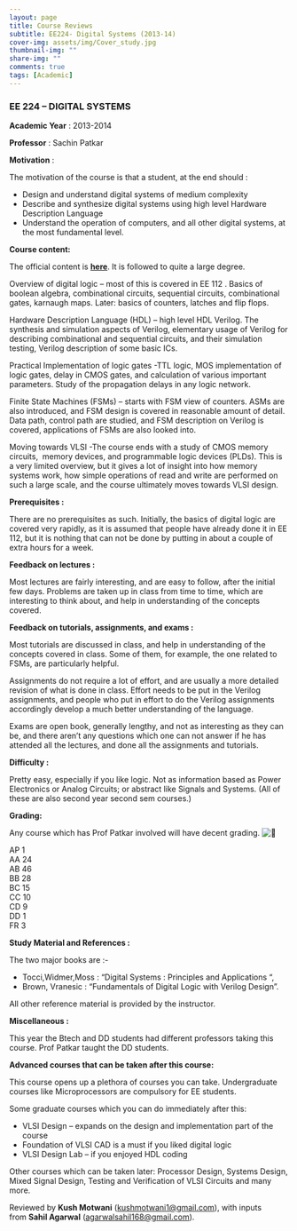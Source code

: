 ```yaml
---
layout: page
title: Course Reviews
subtitle: EE224- Digital Systems (2013-14)
cover-img: assets/img/Cover_study.jpg
thumbnail-img: ""
share-img: ""
comments: true
tags: [Academic]
---
```




### EE 224 – DIGITAL SYSTEMS

**Academic Year** : 2013-2014

**Professor** : Sachin Patkar

**Motivation** :

The motivation of the course is that a student, at the end should :

-   Design and understand digital systems of medium complexity
-   Describe and synthesize digital systems using high level Hardware Description Language
-   Understand the operation of computers, and all other digital systems, at the most fundamental level.

**Course content:**

The official content is **[here](https://www.ee.iitb.ac.in/web/academics/courses#EE224)**. It is followed to quite a large degree.

Overview of digital logic – most of this is covered in EE 112 . Basics of boolean algebra, combinational circuits, sequential circuits, combinational gates, karnaugh maps. Later: basics of counters, latches and flip flops.

Hardware Description Language (HDL) – high level HDL Verilog. The synthesis and simulation aspects of Verilog, elementary usage of Verilog for describing combinational and sequential circuits, and their simulation testing, Verilog description of some basic ICs.

Practical Implementation of logic gates -TTL logic, MOS implementation of logic gates, delay in CMOS gates, and calculation of various important parameters. Study of the propagation delays in any logic network.

Finite State Machines (FSMs) – starts with FSM view of counters. ASMs are also introduced, and FSM design is covered in reasonable amount of detail. Data path, control path are studied, and FSM description on Verilog is covered, applications of FSMs are also looked into.

Moving towards VLSI -The course ends with a study of CMOS memory circuits,  memory devices, and programmable logic devices (PLDs). This is a very limited overview, but it gives a lot of insight into how memory systems work, how simple operations of read and write are performed on such a large scale, and the course ultimately moves towards VLSI design.

**Prerequisites :**

There are no prerequisites as such. Initially, the basics of digital logic are covered very rapidly, as it is assumed that people have already done it in EE 112, but it is nothing that can not be done by putting in about a couple of extra hours for a week.

**Feedback on lectures :**

Most lectures are fairly interesting, and are easy to follow, after the initial few days. Problems are taken up in class from time to time, which are interesting to think about, and help in understanding of the concepts covered.

**Feedback on tutorials, assignments, and exams :**

Most tutorials are discussed in class, and help in understanding of the concepts covered in class. Some of them, for example, the one related to FSMs, are particularly helpful.

Assignments do not require a lot of effort, and are usually a more detailed revision of what is done in class. Effort needs to be put in the Verilog assignments, and people who put in effort to do the Verilog assignments accordingly develop a much better understanding of the language.

Exams are open book, generally lengthy, and not as interesting as they can be, and there aren’t any questions which one can not answer if he has attended all the lectures, and done all the assignments and tutorials.

**Difficulty :**

Pretty easy, especially if you like logic. Not as information based as Power Electronics or Analog Circuits; or abstract like Signals and Systems. (All of these are also second year second sem courses.)

**Grading:**

Any course which has Prof Patkar involved will have decent grading. ![🙂](https://s0.wp.com/wp-content/mu-plugins/wpcom-smileys/twemoji/2/svg/1f642.svg)

AP 1  
AA 24  
AB 46  
BB 28  
BC 15  
CC 10  
CD 9  
DD 1  
FR 3

**Study Material and References :**

The two major books are :-

-   Tocci,Widmer,Moss : “Digital Systems : Principles and Applications “,
-   Brown, Vranesic : “Fundamentals of Digital Logic with Verilog Design”.

All other reference material is provided by the instructor.

**Miscellaneous :**

This year the Btech and DD students had different professors taking this course. Prof Patkar taught the DD students.

**Advanced courses that can be taken after this course:**

This course opens up a plethora of courses you can take. Undergraduate courses like Microprocessors are compulsory for EE students.

Some graduate courses which you can do immediately after this:

-   VLSI Design – expands on the design and implementation part of the course
-   Foundation of VLSI CAD is a must if you liked digital logic
-   VLSI Design Lab – if you enjoyed HDL coding

Other courses which can be taken later: Processor Design, Systems Design, Mixed Signal Design, Testing and Verification of VLSI Circuits and many more.

Reviewed by **Kush Motwani** (kushmotwani1@gmail.com), with inputs from **Sahil Agarwal** (agarwalsahil168@gmail.com).
